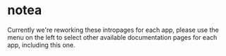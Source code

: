 # notea

Currently we're reworking these intropages for each app, please use the menu on the left to select other available documentation pages for each app, including this one.
